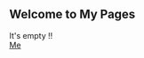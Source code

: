 ## Welcome to My Pages
It's empty !!<br>
<a href="https://ss0.bdstatic.com/94oJfD_bAAcT8t7mm9GUKT-xh_/timg?image&quality=100&size=b4000_4000&sec=1496988028&di=2860b6fb58aedcf1ed9c378e31f8e29c&src=http://pic121.nipic.com/file/20170119/24329660_211553862038_2.jpg">Me </a>

